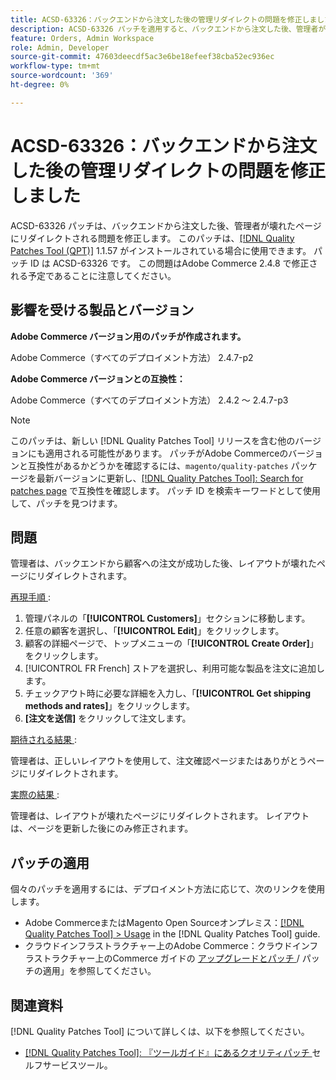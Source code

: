 ```yaml
---
title: ACSD-63326：バックエンドから注文した後の管理リダイレクトの問題を修正しました
description: ACSD-63326 パッチを適用すると、バックエンドから注文した後、管理者が壊れたページにリダイレクトされるAdobe Commerceの問題を修正できます。
feature: Orders, Admin Workspace
role: Admin, Developer
source-git-commit: 47603deecdf5ac3e6be18efeef38cba52ec936ec
workflow-type: tm+mt
source-wordcount: '369'
ht-degree: 0%

---
```


# ACSD-63326：バックエンドから注文した後の管理リダイレクトの問題を修正しました

ACSD-63326 パッチは、バックエンドから注文した後、管理者が壊れたページにリダイレクトされる問題を修正します。 このパッチは、[[!DNL Quality Patches Tool (QPT)]](/help/tools/quality-patches-tool/quality-patches-tool-to-self-serve-quality-patches.md) 1.1.57 がインストールされている場合に使用できます。 パッチ ID は ACSD-63326 です。 この問題はAdobe Commerce 2.4.8 で修正される予定であることに注意してください。

## 影響を受ける製品とバージョン

**Adobe Commerce バージョン用のパッチが作成されます。**

Adobe Commerce（すべてのデプロイメント方法） 2.4.7-p2

**Adobe Commerce バージョンとの互換性：**

Adobe Commerce（すべてのデプロイメント方法） 2.4.2 ～ 2.4.7-p3

>[!NOTE]
>
>このパッチは、新しい [!DNL Quality Patches Tool] リリースを含む他のバージョンにも適用される可能性があります。 パッチがAdobe Commerceのバージョンと互換性があるかどうかを確認するには、`magento/quality-patches` パッケージを最新バージョンに更新し、[[!DNL Quality Patches Tool]: Search for patches page](https://experienceleague.adobe.com/tools/commerce-quality-patches/index.html?lang=ja) で互換性を確認します。 パッチ ID を検索キーワードとして使用して、パッチを見つけます。

## 問題

管理者は、バックエンドから顧客への注文が成功した後、レイアウトが壊れたページにリダイレクトされます。

<u> 再現手順 </u>:

1. 管理パネルの「**[!UICONTROL Customers]**」セクションに移動します。
1. 任意の顧客を選択し、「**[!UICONTROL Edit]**」をクリックします。
1. 顧客の詳細ページで、トップメニューの「**[!UICONTROL Create Order]**」をクリックします。
1. [!UICONTROL FR French] ストアを選択し、利用可能な製品を注文に追加します。
1. チェックアウト時に必要な詳細を入力し、「**[!UICONTROL Get shipping methods and rates]**」をクリックします。
1. **[注文を送信]** をクリックして注文します。

<u> 期待される結果 </u>:

管理者は、正しいレイアウトを使用して、注文確認ページまたはありがとうページにリダイレクトされます。

<u> 実際の結果 </u>:

管理者は、レイアウトが壊れたページにリダイレクトされます。 レイアウトは、ページを更新した後にのみ修正されます。

## パッチの適用

個々のパッチを適用するには、デプロイメント方法に応じて、次のリンクを使用します。

* Adobe CommerceまたはMagento Open Sourceオンプレミス：[[!DNL Quality Patches Tool] > Usage](/help/tools/quality-patches-tool/usage.md) in the [!DNL Quality Patches Tool] guide.
* クラウドインフラストラクチャー上のAdobe Commerce：クラウドインフラストラクチャー上のCommerce ガイドの [ アップグレードとパッチ ](https://experienceleague.adobe.com/docs/commerce-cloud-service/user-guide/develop/upgrade/apply-patches.html?lang=ja)/ パッチの適用」を参照してください。


## 関連資料

[!DNL Quality Patches Tool] について詳しくは、以下を参照してください。

* [[!DNL Quality Patches Tool]: 『ツールガイド』にあるクオリティパッチ ](/help/tools/quality-patches-tool/quality-patches-tool-to-self-serve-quality-patches.md) セルフサービスツール。
